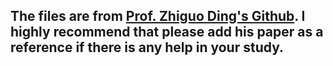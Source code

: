 ## The files are from [Prof. Zhiguo Ding's Github](https://github.com/zhiguo-ding). I highly recommend that please add his paper as a reference if there is any help in your study.
